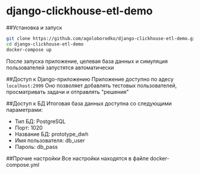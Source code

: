 # django-clickhouse-etl-demo

##Установка и запуск
```bash
git clone https://github.com/agoloborodko/django-clickhouse-etl-demo.git
cd django-clickhouse-etl-demo
docker-compose up
```

После запуска приложение, целевая база данных и симуляция пользователей запустятся автоматически

##Доступ к Django-приложению
Приложение доступно по адесу `localhost:2999`
Оно позволяет добавлять тестовых пользователей, просматривать задачи и отправлять "решения"

##Доступ к БД
Итоговая база данных доступна со следующими параметрами:

* Тип БД: PostgreSQL
* Порт: 1020
* Название БД: prototype_dwh
* Имя пользователя: db_user
* Пароль: db_pass

##Прочие настройки
Все настройки находятся в файле docker-compose.yml
